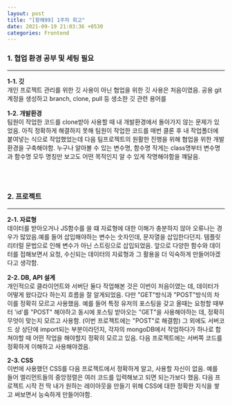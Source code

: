```yaml
---
layout: post
title: "[항해99] 1주차 회고"
date: 2021-09-19 21:03:36 +0530
categories: Frontend
---
```


### 1. 협업 환경 공부 및 세팅 필요

<hr>

**1-1. 깃 <br>**
개인 프로젝트 관리를 위한 깃 사용이 아닌 협업을 위한 깃 사용은 처음이였음. 공용 git 계정을 생성하고 branch, clone, pull 등 생소한 깃 관련 용어를
<br>

**1-2. 개발환경 <br>**
팀원이 작업한 코드를 clone받아 사용할 때 내 개발환경에서 돌아가지 않는 문제가 있었음. 아직 정확하게 해결하지 못해 팀원이 작업한 코드를 매번 클론 후 내 작업폴더에 붙여넣는 식으로 작업했었는데 다음 팀프로젝트의 원활한 진행을 위해 협업을 위한 개발환경을 구축해야함.
누구나 알아볼 수 있는 변수명, 함수명
작게는 class명부터 변수명과 함수명 모두 명칭만 보고도 어떤 목적인지 알 수 있게 작명해야함을 꺠달음.

<br>
<br>

### 2. 프로젝트

<hr>

**2-1. 자료형** <br>
데이터를 받아오거나 JS함수를 쓸 떄 자료형에 대한 이해가 충분하지 않아 오류나는 경우가 많았음.예를 들어 삽입해야하는 변수는 숫자인데, 문자열을 삽입한다던지. 템플릿 리터럴 문법으로 인해 변수가 아닌 스트링으로 삽입되었음. 앞으로 다양한 함수와 데이터를 접해보면서 요청, 수신되는 데이터의 자료형과 그 활용을 더 익숙하게 만들어야겠다고 생각함.
<br>

**2-2. DB, API 설계** <br>
개인적으로 클라이언트와 서버단 둘다 작업해본 것은 이번이 처음이였는 데, 데이터가 어떻게 왔다갔다 하는지 흐름을 잘 알게되었음. 다만 "GET"방식과 "POST"방식의 차이를 정확히 모르고 사용했음. 예를 들어 특정 유저의 포스팅을 갖고 올때는 요청할 때부터 'id'를 "POST" 해야하고 동시에 포스팅 받아오는 "GET"을 사용해야하는 데, 정확히 무엇이 맞는지 모르고 사용함. (이번 프로젝트에는 "POST"로 해결함) 그 외에도 서버코드 상 상단에 import되는 부분이라던지, 각자의 mongoDB에서 작업하다가 하나로 합쳐야할 때 어떤 작업을 해야할지 정확히 모르고 있음. 다음 프로젝트에는 서버쪽 코드를 정확하게 이해하고 사용해야겠음.

**2-3. CSS <br>**
이번에 사용했던 CSS를 다음 프로젝트에서 정확하게 알고, 사용할 자신이 없음. 예를 들어 엘리먼트들의 중앙정렬은 여러 코드를 입력해보고 되면 되는가보다 했음. 다음 프로젝트 시작 전 딱 내가 원하는 레이아웃을 만들기 위해 CSS에 대한 정확한 지식을 쌓고 써보면서 능숙하게 만들어야함.
